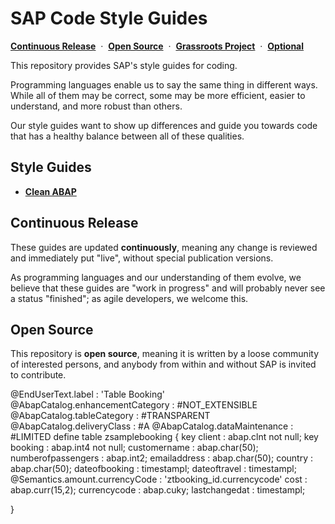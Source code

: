 # SAP Code Style Guides

[**Continuous Release**](#continuous-release)
&nbsp;·&nbsp;
[**Open Source**](#open-source)
&nbsp;·&nbsp;
[**Grassroots Project**](#grassroots-project)
&nbsp;·&nbsp;
[**Optional**](#optional)

This repository provides SAP's style guides for coding.

Programming languages enable us to say the same thing in different ways.
While all of them may be correct, some may be more efficient,
easier to understand, and more robust than others.

Our style guides want to show up differences and guide you
towards code that has a healthy balance between all of these qualities.

## Style Guides

- [**Clean ABAP**](clean-abap/CleanABAP.md)

## Continuous Release

These guides are updated **continuously**,
meaning any change is reviewed and immediately put "live",
without special publication versions.

As programming languages and our understanding of them evolve,
we believe that these guides are "work in progress"
and will probably never see a status "finished";
as agile developers, we welcome this.

## Open Source

This repository is **open source**,
meaning it is written by a loose community of interested persons,
and anybody from within and without SAP is invited to contribute.


@EndUserText.label : 'Table Booking'
@AbapCatalog.enhancementCategory : #NOT_EXTENSIBLE
@AbapCatalog.tableCategory : #TRANSPARENT
@AbapCatalog.deliveryClass : #A
@AbapCatalog.dataMaintenance : #LIMITED
define table zsamplebooking {
  key client         : abap.clnt not null;
  key booking        : abap.int4 not null;
  customername       : abap.char(50);
  numberofpassengers : abap.int2;
  emailaddress       : abap.char(50);
  country            : abap.char(50);
  dateofbooking      : timestampl;
  dateoftravel       : timestampl;
  @Semantics.amount.currencyCode : 'ztbooking_id.currencycode'
  cost               : abap.curr(15,2);
  currencycode       : abap.cuky;
  lastchangedat      : timestampl;

}
